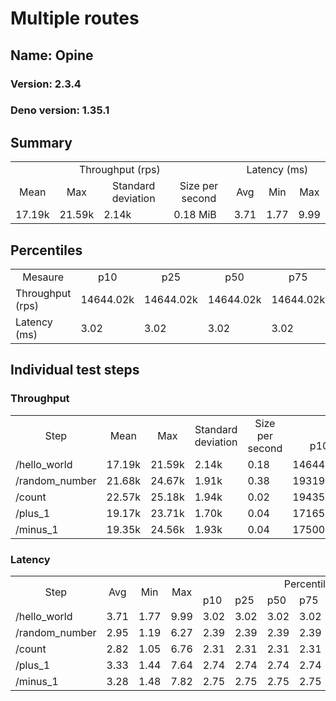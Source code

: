 # Multiple routes
## Name: Opine 

### Version: 2.3.4
### Deno version: 1.35.1

## Summary
<table>
<tr>
    <td align="center" colspan="4">Throughput (rps)</td>
    <td align="center" colspan="3">Latency (ms)</td>
</tr>
<tr>
    <td align="center">Mean</td>
    <td align="center">Max</td>
    <td align="center">Standard deviation</td>
    <td align="center">Size per second</td>
    <td align="center">Avg</td>
    <td align="center">Min</td>
    <td align="center">Max</td>
</tr>
<tr>
    <td>17.19k</td>
    <td>21.59k</td>
    <td>2.14k</td>
    <td>0.18 MiB</td>
    <td>3.71</td>
    <td>1.77</td>
    <td>9.99</td>
</tr>
</table>

## Percentiles

<table>
<tr>
  <td align="center">Mesaure</td>
  <td align="center">p10</td>
  <td align="center">p25</td>
  <td align="center">p50</td>
  <td align="center">p75</td>
  <td align="center">p90</td>
  <td align="center">p95</td>
  <td align="center">p99</td>
</tr>
<tr>
  <td>Throughput (rps)</td>
  <td>14644.02k</td>
  <td>14644.02k</td>
  <td>14644.02k</td>
  <td>14644.02k</td>
  <td>18835.50k</td>
  <td>19124.44k</td>
  <td>21588.89k</td>
</tr>
<tr>
  <td>Latency (ms)</td>
  <td>3.02</td>
  <td>3.02</td>
  <td>3.02</td>
  <td>3.02</td>
  <td>4.74</td>
  <td>5.10</td>
  <td>6.97</td>
</tr>
</table>

## Individual test steps

### Throughput

<table>
<tr>
  <td align="center" rowspan="2">Step</td>
  <td align="center" rowspan="2">Mean</td>
  <td align="center" rowspan="2">Max</td>
  <td align="center" rowspan="2">Standard deviation</td>
  <td align="center" rowspan="2">Size per second</td>
  <td align="center" colspan="7">Percentiles</td>
</tr>
<tr>
  <!-- still Step -->
  <!-- still Mean -->
  <!-- still Max -->
  <!-- still Standard deviation -->
  <!-- still Size per second -->
  <td align="center">p10</td>
  <td align="center">p25</td>
  <td align="center">p50</td>
  <td align="center">p75</td>
  <td align="center">p90</td>
  <td align="center">p95</td>
  <td align="center">p99</td>
</tr>
<tr>
  <td>/hello_world</td>
  <td>17.19k</td>
  <td>21.59k</td>
  <td>2.14k</td>
  <td>0.18</td>
  <td>14644.02k</td>
  <td>14644.02k</td>
  <td>14644.02k</td>
  <td>14644.02k</td>
  <td>18835.50k</td>
  <td>19124.44k</td>
  <td>21588.89k</td>
</tr><tr>
  <td>/random_number</td>
  <td>21.68k</td>
  <td>24.67k</td>
  <td>1.91k</td>
  <td>0.38</td>
  <td>19319.06k</td>
  <td>19319.06k</td>
  <td>19319.06k</td>
  <td>19319.06k</td>
  <td>23782.15k</td>
  <td>24097.90k</td>
  <td>24673.10k</td>
</tr><tr>
  <td>/count</td>
  <td>22.57k</td>
  <td>25.18k</td>
  <td>1.94k</td>
  <td>0.02</td>
  <td>19435.69k</td>
  <td>19435.69k</td>
  <td>19435.69k</td>
  <td>19435.69k</td>
  <td>24489.32k</td>
  <td>24713.13k</td>
  <td>25182.27k</td>
</tr><tr>
  <td>/plus_1</td>
  <td>19.17k</td>
  <td>23.71k</td>
  <td>1.70k</td>
  <td>0.04</td>
  <td>17165.77k</td>
  <td>17165.77k</td>
  <td>17165.77k</td>
  <td>17165.77k</td>
  <td>20601.23k</td>
  <td>21020.42k</td>
  <td>23713.03k</td>
</tr><tr>
  <td>/minus_1</td>
  <td>19.35k</td>
  <td>24.56k</td>
  <td>1.93k</td>
  <td>0.04</td>
  <td>17500.68k</td>
  <td>17500.68k</td>
  <td>17500.68k</td>
  <td>17500.68k</td>
  <td>20919.03k</td>
  <td>22017.51k</td>
  <td>24564.49k</td>
</tr></table>

### Latency

<table>
<tr>
  <td align="center" rowspan="2">Step</td>
  <td align="center" rowspan="2">Avg</td>
  <td align="center" rowspan="2">Min</td>
  <td align="center" rowspan="2">Max</td>
  <td align="center" colspan="7">Percentiles</td>
</tr>
<tr>
  <!-- still Avg -->
  <!-- still Min -->
  <!-- still Max -->
  <td>p10</td>
  <td>p25</td>
  <td>p50</td>
  <td>p75</td>
  <td>p90</td>
  <td>p95</td>
  <td>p99</td>
</tr>
<tr>
  <td>/hello_world</td>
  <td>3.71</td>
  <td>1.77</td>
  <td>9.99</td>
  <td>3.02</td>
  <td>3.02</td>
  <td>3.02</td>
  <td>3.02</td>
  <td>4.74</td>
  <td>5.10</td>
  <td>6.97</td>
</tr><tr>
  <td>/random_number</td>
  <td>2.95</td>
  <td>1.19</td>
  <td>6.27</td>
  <td>2.39</td>
  <td>2.39</td>
  <td>2.39</td>
  <td>2.39</td>
  <td>3.71</td>
  <td>4.11</td>
  <td>4.73</td>
</tr><tr>
  <td>/count</td>
  <td>2.82</td>
  <td>1.05</td>
  <td>6.76</td>
  <td>2.31</td>
  <td>2.31</td>
  <td>2.31</td>
  <td>2.31</td>
  <td>3.55</td>
  <td>3.88</td>
  <td>5.02</td>
</tr><tr>
  <td>/plus_1</td>
  <td>3.33</td>
  <td>1.44</td>
  <td>7.64</td>
  <td>2.74</td>
  <td>2.74</td>
  <td>2.74</td>
  <td>2.74</td>
  <td>4.20</td>
  <td>4.60</td>
  <td>5.23</td>
</tr><tr>
  <td>/minus_1</td>
  <td>3.28</td>
  <td>1.48</td>
  <td>7.82</td>
  <td>2.75</td>
  <td>2.75</td>
  <td>2.75</td>
  <td>2.75</td>
  <td>4.10</td>
  <td>4.45</td>
  <td>5.43</td>
</tr></table>